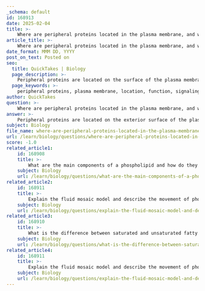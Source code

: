 ```yaml
---
_schema: default
id: 168913
date: 2025-02-04
title: >-
    Where are peripheral proteins located in the plasma membrane, and what is their primary function?
article_title: >-
    Where are peripheral proteins located in the plasma membrane, and what is their primary function?
date_format: MMM DD, YYYY
post_on_text: Posted on
seo:
  title: QuickTakes | Biology
  page_description: >-
    Peripheral proteins are located on the surface of the plasma membrane and are involved in signaling, structural support, and cell recognition, contributing to the dynamic functions of the membrane.
  page_keywords: >-
    peripheral proteins, plasma membrane, location, function, signaling, structural support, cell recognition, membrane dynamics, cytoskeleton, integral proteins
author: QuickTakes
question: >-
    Where are peripheral proteins located in the plasma membrane, and what is their primary function?
answer: >-
    Peripheral proteins are located on the exterior surface of the plasma membrane, either attached to integral proteins or directly to the phospholipid bilayer. They do not penetrate the membrane but are associated with its outer or inner surfaces.\n\nThe primary functions of peripheral proteins include:\n\n1. **Signaling**: They play a crucial role in cell signaling pathways by acting as receptors or by interacting with signaling molecules.\n2. **Structural Support**: Peripheral proteins help maintain the cell's shape and structure by anchoring the cytoskeleton to the plasma membrane.\n3. **Cell Recognition**: They can be involved in cell recognition processes, often in conjunction with glycoproteins and glycolipids, facilitating communication between cells.\n\nOverall, peripheral proteins contribute significantly to the dynamic functions of the plasma membrane, supporting various cellular activities.
subject: Biology
file_name: where-are-peripheral-proteins-located-in-the-plasma-membrane-and-what-is-their-primary-function.md
url: /learn/biology/questions/where-are-peripheral-proteins-located-in-the-plasma-membrane-and-what-is-their-primary-function
score: -1.0
related_article1:
    id: 168908
    title: >-
        What are the main components of a phospholipid and how do they contribute to the structure of the plasma membrane?
    subject: Biology
    url: /learn/biology/questions/what-are-the-main-components-of-a-phospholipid-and-how-do-they-contribute-to-the-structure-of-the-plasma-membrane
related_article2:
    id: 168911
    title: >-
        Explain the fluid mosaic model and describe the movement of phospholipids and proteins within the membrane.
    subject: Biology
    url: /learn/biology/questions/explain-the-fluid-mosaic-model-and-describe-the-movement-of-phospholipids-and-proteins-within-the-membrane
related_article3:
    id: 168910
    title: >-
        What is the difference between saturated and unsaturated fatty acids, and how does each type affect membrane fluidity?
    subject: Biology
    url: /learn/biology/questions/what-is-the-difference-between-saturated-and-unsaturated-fatty-acids-and-how-does-each-type-affect-membrane-fluidity
related_article4:
    id: 168911
    title: >-
        Explain the fluid mosaic model and describe the movement of phospholipids and proteins within the membrane.
    subject: Biology
    url: /learn/biology/questions/explain-the-fluid-mosaic-model-and-describe-the-movement-of-phospholipids-and-proteins-within-the-membrane
---
```


&nbsp;